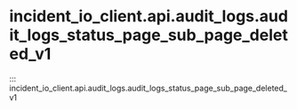 # incident_io_client.api.audit_logs.audit_logs_status_page_sub_page_deleted_v1

::: incident_io_client.api.audit_logs.audit_logs_status_page_sub_page_deleted_v1
